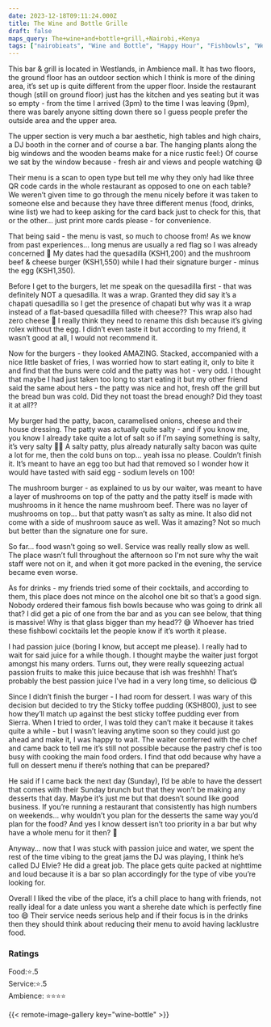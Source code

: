 ```yaml
---
date: 2023-12-18T09:11:24.000Z
title: The Wine and Bottle Grille
draft: false
maps_query: The+wine+and+bottle+grill,+Nairobi,+Kenya
tags: ["nairobieats", "Wine and Bottle", "Happy Hour", "Fishbowls", "Westlands"]
---
```


This bar & grill is located in Westlands, in Ambience mall. It has two floors, the ground floor has an outdoor section which I think is more of the dining area, it’s set up is quite different from the upper floor. Inside the restaurant though (still on ground floor) just has the kitchen and yes seating but it was so empty - from the time I arrived (3pm) to the time I was leaving (9pm), there was barely anyone sitting down there so I guess people prefer the outside area and the upper area.

The upper section is very much a bar aesthetic, high tables and high chairs, a DJ booth in the corner and of course a bar. The hanging plants along the big windows and the wooden beams make for a nice rustic feel:) Of course we sat by the window because - fresh air and views and people watching 😄

Their menu is a scan to open type but tell me why they only had like three QR code cards in the whole restaurant as opposed to one on each table? We weren’t given time to go through the menu nicely before it was taken to someone else and because they have three different menus (food, drinks, wine list) we had to keep asking for the card back just to check for this, that or the other… just print more cards please - for convenience.

That being said - the menu is vast, so much to choose from! As we know from past experiences… long menus are usually a red flag so I was already concerned 😬 My dates had the quesadilla (KSH1,200) and the mushroom beef & cheese burger (KSH1,550) while I had their signature burger - minus the egg (KSH1,350).

Before I get to the burgers, let me speak on the quesadilla first - that was definitely NOT a quesadilla. It was a wrap. Granted they did say it’s a chapati quesadilla so I get the presence of chapati but why was it a wrap instead of a flat-based quesadilla filled with cheese?? This wrap also had zero cheese 😬 I really think they need to rename this dish because it’s giving rolex without the egg. I didn’t even taste it but according to my friend, it wasn’t good at all, I would not recommend it.

Now for the burgers - they looked AMAZING. Stacked, accompanied with a nice little basket of fries, I was worried how to start eating it, only to bite it and find that the buns were cold and the patty was hot - very odd. I thought that maybe I had just taken too long to start eating it but my other friend said the same about hers - the patty was nice and hot, fresh off the grill but the bread bun was cold. Did they not toast the bread enough? Did they toast it at all??

My burger had the patty, bacon, caramelised onions, cheese and their house dressing. The patty was actually quite salty - and if you know me, you know I already take quite a lot of salt so if I’m saying something is salty, it’s very salty 😮‍💨 A salty patty, plus already naturally salty bacon was quite a lot for me, then the cold buns on top… yeah issa no please. Couldn’t finish it. It’s meant to have an egg too but had that removed so I wonder how it would have tasted with said egg - sodium levels on 100!

The mushroom burger - as explained to us by our waiter, was meant to have a layer of mushrooms on top of the patty and the patty itself is made with mushrooms in it hence the name mushroom beef. There was no layer of mushrooms on top… but that patty wasn’t as salty as mine. It also did not come with a side of mushroom sauce as well. Was it amazing? Not so much but better than the signature one for sure.

So far… food wasn’t going so well. Service was really really slow as well. The place wasn’t full throughout the afternoon so I'm not sure why the wait staff were not on it, and when it got more packed in the evening, the service became even worse.

As for drinks - my friends tried some of their cocktails, and according to them, this place does not mince on the alcohol one bit so that’s a good sign. Nobody ordered their famous fish bowls because who was going to drink all that? I did get a pic of one from the bar and as you can see below, that thing is massive! Why is that glass bigger than my head?? 😅 Whoever has tried these fishbowl cocktails let the people know if it’s worth it please.

I had passion juice (boring I know, but accept me please). I really had to wait for said juice for a while though. I thought maybe the waiter just forgot amongst his many orders. Turns out, they were really squeezing actual passion fruits to make this juice because that ish was freshhh! That’s probably the best passion juice I’ve had in a very long time, so delicious 😋

Since I didn’t finish the burger - I had room for dessert. I was wary of this decision but decided to try the Sticky toffee pudding (KSH800), just to see how they’ll match up against the best sticky toffee pudding ever from Sierra. When I tried to order, I was told they can’t make it because it takes quite a while - but I wasn’t leaving anytime soon so they could just go ahead and make it, I was happy to wait. The waiter conferred with the chef and came back to tell me it’s still not possible because the pastry chef is too busy with cooking the main food orders. I find that odd because why have a full on dessert menu if there’s nothing that can be prepared?

He said if I came back the next day (Sunday), I’d be able to have the dessert that comes with their Sunday brunch but that they won’t be making any desserts that day. Maybe it’s just me but that doesn’t sound like good business. If you’re running a restaurant that consistently has high numbers on weekends… why wouldn’t you plan for the desserts the same way you’d plan for the food? And yes I know dessert isn’t too priority in a bar but why have a whole menu for it then? 🤔

Anyway… now that I was stuck with passion juice and water, we spent the rest of the time vibing to the great jams the DJ was playing, I think he’s called DJ Elvie? He did a great job. The place gets quite packed at nighttime and loud because it is a bar so plan accordingly for the type of vibe you’re looking for.

Overall I liked the vibe of the place, it’s a chill place to hang with friends, not really ideal for a date unless you want a sherehe date which is perfectly fine too 😄 Their service needs serious help and if their focus is in the drinks then they should think about reducing their menu to avoid having lacklustre food.

### Ratings

Food:⭐️.5<br>
Service:⭐️.5<br>
Ambience: ⭐️⭐️⭐️⭐️<br>

{{< remote-image-gallery key="wine-bottle" >}}
